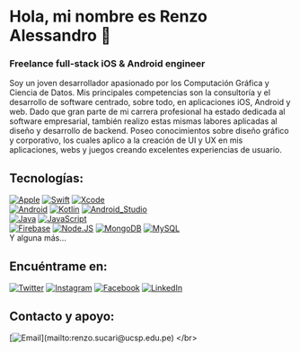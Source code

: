 # Hola, mi nombre es Renzo Alessandro 👋
### Freelance full-stack iOS & Android engineer

Soy un joven desarrollador apasionado por los Computación Gráfica y Ciencia de Datos. Mis principales competencias son la consultoría y el desarrollo de software centrado, sobre todo, en aplicaciones iOS, Android y web. Dado que gran parte de mi carrera profesional ha estado dedicada al software empresarial, también realizo estas mismas labores aplicadas al diseño y desarrollo de backend. Poseo conocimientos sobre diseño gráfico y corporativo, los cuales aplico a la creación de UI y UX en mis aplicaciones, webs y juegos creando excelentes experiencias de usuario.

## Tecnologías:
[![Apple](https://img.shields.io/badge/iOS-999999?style=for-the-badge&logo=apple&logoColor=white&labelColor=101010)]()
[![Swift](https://img.shields.io/badge/Swift-FA7343?style=for-the-badge&logo=swift&logoColor=white&labelColor=101010)]()
[![Xcode](https://img.shields.io/badge/Xcode-1575F9?style=for-the-badge&logo=xcode&logoColor=white&labelColor=101010)]()
</br>
[![Android](https://img.shields.io/badge/Android-3DDC84?style=for-the-badge&logo=android&logoColor=white&labelColor=101010)]()
[![Kotlin](https://img.shields.io/badge/Kotlin-0095D5?style=for-the-badge&logo=kotlin&logoColor=white&labelColor=101010)]()
[![Android_Studio](https://img.shields.io/badge/Android_Studio-3DDC84?style=for-the-badge&logo=android-studio&logoColor=white&labelColor=101010)]()
</br>
[![Java](https://img.shields.io/badge/Java-007396?style=for-the-badge&logo=java&logoColor=white&labelColor=101010)]()
[![JavaScript](https://img.shields.io/badge/JavaScript-F7DF1E?style=for-the-badge&logo=javascript&logoColor=white&labelColor=101010)]()
</br>
[![Firebase](https://img.shields.io/badge/Firebase-FFCA28?style=for-the-badge&logo=firebase&logoColor=white&labelColor=101010)]()
[![Node.JS](https://img.shields.io/badge/Node.JS-339933?style=for-the-badge&logo=node.js&logoColor=white&labelColor=101010)]()
[![MongoDB](https://img.shields.io/badge/MongoDB-47A248?style=for-the-badge&logo=mongodb&logoColor=white&labelColor=101010)]()
[![MySQL](https://img.shields.io/badge/MySQL-4479A1?style=for-the-badge&logo=mysql&logoColor=white&labelColor=101010)]()
</br>
Y alguna más...

## Encuéntrame en:

[![Twitter](https://img.shields.io/badge/Twitter-@RenzoAlessandr-1DA1F2?style=for-the-badge&logo=twitter&logoColor=white&labelColor=101010)](https://twitter.com/RenzoAlessandr)
[![Instagram](https://img.shields.io/badge/Instagram-@renzoalessandrocode-E4405F?style=for-the-badge&logo=instagram&logoColor=white&labelColor=101010)](https://www.instagram.com/renzoalessandrocode/)
[![Facebook](https://img.shields.io/badge/Facebook-@RenzoAlessandroCode-1877F2?style=for-the-badge&logo=facebook&logoColor=white&labelColor=101010)](https://www.facebook.com/RenzoAlessandroCode/)
[![LinkedIn](https://img.shields.io/badge/LinkedIn-Renzo_Alessandro_Sucari_Velasquez-0077B5?style=for-the-badge&logo=linkedin&logoColor=white&labelColor=101010)](https://www.linkedin.com/in/renzoalessandrosucarivelasquez14/)

## Contacto y apoyo:

[![Email](https://img.shields.io/badge/renzo.sucari@ucsp.edu.pe-email_personal_(respuesta_lenta)-D14836?style=for-the-badge&logo=gmail&logoColor=white&labelColor=101010)](mailto:renzo.sucari@ucsp.edu.pe)
</br>

